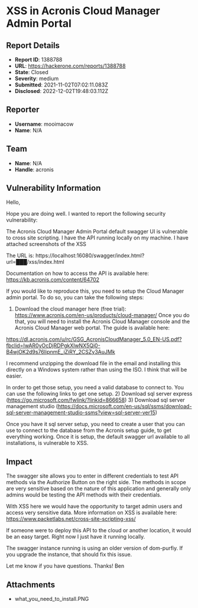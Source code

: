 # XSS in Acronis Cloud Manager Admin Portal

## Report Details
- **Report ID**: 1388788
- **URL**: https://hackerone.com/reports/1388788
- **State**: Closed
- **Severity**: medium
- **Submitted**: 2021-11-02T07:02:11.083Z
- **Disclosed**: 2022-12-02T19:48:03.112Z

## Reporter
- **Username**: mooimacow
- **Name**: N/A

## Team
- **Name**: N/A
- **Handle**: acronis

## Vulnerability Information
Hello,

Hope you are doing well. I wanted to report the following security vulnerability:

The Acronis Cloud Manager Admin Portal default swagger UI is vulnerable to cross site scripting. I have the API running locally on my machine. I have attached screenshots of the XSS

The URL is:
https://localhost:16080/swagger/index.html?url=███/xss/index.html

Documentation on how to access the API is available here:
https://kb.acronis.com/content/64702

If you would like to reproduce this, you need to setup the Cloud Manager admin portal. To do so, you can take the following steps:
1) Download the cloud manager here (free trial): https://www.acronis.com/en-us/products/cloud-manager/
Once you do that, you will need to install the Acronis Cloud Manager console and the Acronis Cloud Manager web portal. The guide is available here:

https://dl.acronis.com/u/rc/GSG_AcronisCloudManager_5.0_EN-US.pdf?fbclid=IwAR0yOcDjRDPgkXlwNX5Qj0-B4wjOK2d9s76IipnmE_jZiRY_2CSZy3AuJMk

I recommend unzipping the download file in the email and installing this directly on a Windows system rather than using the ISO. I think that will be easier.

In order to get those setup, you need a valid database to connect to. You can use the following links to get one setup.
2) Download sql server express  (https://go.microsoft.com/fwlink/?linkid=866658)
3) Download sql server management studio (https://docs.microsoft.com/en-us/sql/ssms/download-sql-server-management-studio-ssms?view=sql-server-ver15)

Once you have it sql server setup, you need to create a user that you can use to connect to the database from the Acronis setup guide, to get everything working. Once it is setup, the default swagger url available to all installations, is vulnerable to XSS.

## Impact

The swagger site allows you to enter in different credentials to test API methods via the Authorize Button on the right side. The methods in scope are very sensitive based on the nature of this application and generally only admins would be testing the API methods with their credentials.

With XSS here we would have the opportunity to target admin users and access very sensitive data. More information on XSS is available here: https://www.packetlabs.net/cross-site-scripting-xss/

If someone were to deploy this API to the cloud or another location, it would be an easy target. Right now I just have it running locally.

The swagger instance running is using an older version of dom-purfiy. If you upgrade the instance, that should fix this issue.

Let me know if you have questions. Thanks!
Ben

## Attachments
- what_you_need_to_install.PNG
